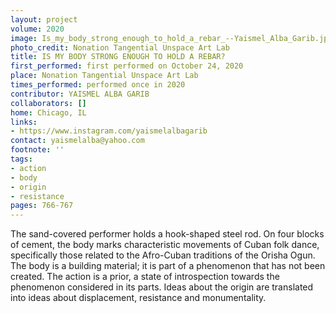 ```yaml
---
layout: project
volume: 2020
image: Is_my_body_strong_enough_to_hold_a_rebar_--Yaismel_Alba_Garib.jpg
photo_credit: Nonation Tangential Unspace Art Lab
title: IS MY BODY STRONG ENOUGH TO HOLD A REBAR?
first_performed: first performed on October 24, 2020
place: Nonation Tangential Unspace Art Lab
times_performed: performed once in 2020
contributor: YAISMEL ALBA GARIB
collaborators: []
home: Chicago, IL
links:
- https://www.instagram.com/yaismelalbagarib
contact: yaismelalba@yahoo.com
footnote: ''
tags:
- action
- body
- origin
- resistance
pages: 766-767
---
```




The sand-covered performer holds a hook-shaped steel rod. On four blocks of cement, the body marks characteristic movements of Cuban folk dance, specifically those related to the Afro-Cuban traditions of the Orisha Ogun. The body is a building material; it is part of a phenomenon that has not been created. The action is a prior, a state of introspection towards the phenomenon considered in its parts. Ideas about the origin are translated into ideas about displacement, resistance and monumentality.
